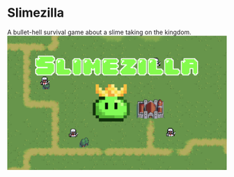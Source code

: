 # Slimezilla
A bullet-hell survival game about a slime taking on the kingdom.
![alt text](https://github.com/Nanoparty/Slimezilla/blob/master/Screenshots/cover_art.png?raw=true)
